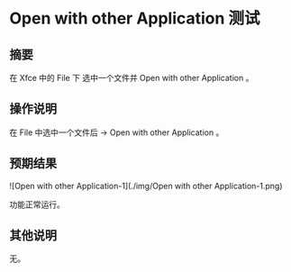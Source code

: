 # Open with other Application 测试

## 摘要

在 Xfce 中的 File 下 选中一个文件并 Open with other Application 。

## 操作说明

在 File 中选中一个文件后 -> Open with other Application 。

## 预期结果

![Open with other Application-1](./img/Open with other Application-1.png)

功能正常运行。

## 其他说明

无。
